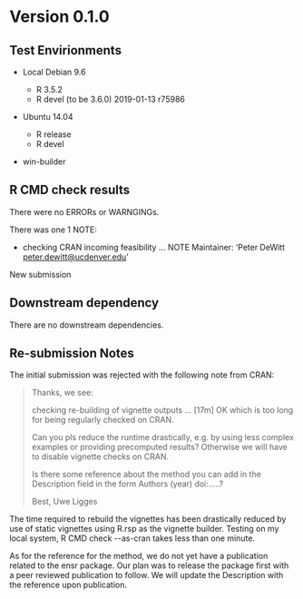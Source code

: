 # Version 0.1.0

## Test Envirionments

* Local Debian 9.6
  * R 3.5.2
  * R devel (to be 3.6.0) 2019-01-13 r75986

* Ubuntu 14.04
  * R release
  * R devel

* win-builder

## R CMD check results
There were no ERRORs or WARNGINGs.

There was one 1 NOTE:

* checking CRAN incoming feasibility ... NOTE
Maintainer: ‘Peter DeWitt <peter.dewitt@ucdenver.edu>’

New submission

## Downstream dependency
There are no downstream dependencies.

## Re-submission Notes
The initial submission was rejected with the following note from CRAN:

> Thanks, we see:
>
> checking re-building of vignette outputs ... [17m] OK
> which is too long for being regularly checked on CRAN.
>
> Can you pls reduce the runtime drastically, e.g. by using less complex
> examples or providing precomputed results?
> Otherwise we will have to disable vignette checks on CRAN.
>
> Is there some reference about the method you can add in the Description
> field in the form Authors (year) doi:.....?
>
> Best,
> Uwe Ligges

The time required to rebuild the vignettes has been drastically reduced by use
of static vignettes using R.rsp as the vignette builder.  Testing on my local
system, R CMD check --as-cran takes less than one minute.

As for the reference for the method, we do not yet have a publication related to
the ensr package.  Our plan was to release the package first with a peer
reviewed publication to follow.  We will update the Description with the
reference upon publication.
